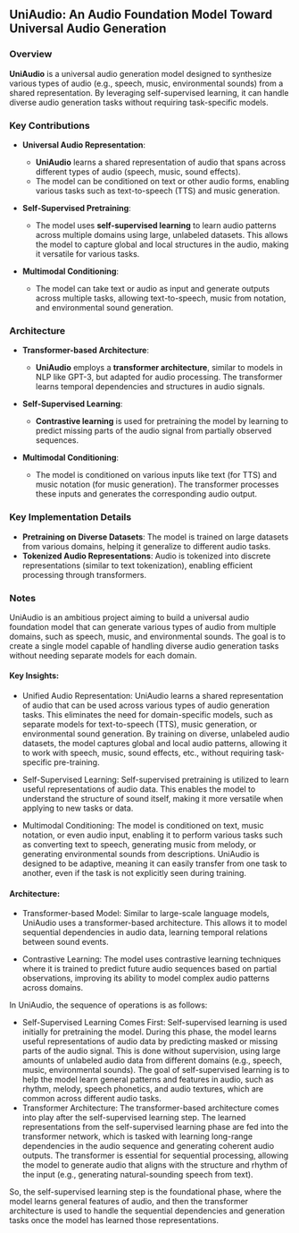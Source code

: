## UniAudio: An Audio Foundation Model Toward Universal Audio Generation

### Overview
**UniAudio** is a universal audio generation model designed to synthesize various types of audio (e.g., speech, music, environmental sounds) from a shared representation. By leveraging self-supervised learning, it can handle diverse audio generation tasks without requiring task-specific models.

### Key Contributions
- **Universal Audio Representation**: 
  - **UniAudio** learns a shared representation of audio that spans across different types of audio (speech, music, sound effects).
  - The model can be conditioned on text or other audio forms, enabling various tasks such as text-to-speech (TTS) and music generation.
  
- **Self-Supervised Pretraining**:
  - The model uses **self-supervised learning** to learn audio patterns across multiple domains using large, unlabeled datasets. This allows the model to capture global and local structures in the audio, making it versatile for various tasks.
  
- **Multimodal Conditioning**:
  - The model can take text or audio as input and generate outputs across multiple tasks, allowing text-to-speech, music from notation, and environmental sound generation.

### Architecture
- **Transformer-based Architecture**: 
  - **UniAudio** employs a **transformer architecture**, similar to models in NLP like GPT-3, but adapted for audio processing. The transformer learns temporal dependencies and structures in audio signals.
  
- **Self-Supervised Learning**:
  - **Contrastive learning** is used for pretraining the model by learning to predict missing parts of the audio signal from partially observed sequences.

- **Multimodal Conditioning**:
  - The model is conditioned on various inputs like text (for TTS) and music notation (for music generation). The transformer processes these inputs and generates the corresponding audio output.

### Key Implementation Details
- **Pretraining on Diverse Datasets**: The model is trained on large datasets from various domains, helping it generalize to different audio tasks.
- **Tokenized Audio Representations**: Audio is tokenized into discrete representations (similar to text tokenization), enabling efficient processing through transformers.

### Notes 

UniAudio is an ambitious project aiming to build a universal audio foundation model that can generate various types of audio from multiple domains, such as speech, music, and environmental sounds. The goal is to create a single model capable of handling diverse audio generation tasks without needing separate models for each domain.

#### Key Insights:

- Unified Audio Representation: UniAudio learns a shared representation of audio that can be used across various types of audio generation tasks. This eliminates the need for domain-specific models, such as separate models for text-to-speech (TTS), music generation, or environmental sound generation. By training on diverse, unlabeled audio datasets, the model captures global and local audio patterns, allowing it to work with speech, music, sound effects, etc., without requiring task-specific pre-training.

- Self-Supervised Learning: Self-supervised pretraining is utilized to learn useful representations of audio data. This enables the model to understand the structure of sound itself, making it more versatile when applying to new tasks or data.

- Multimodal Conditioning: The model is conditioned on text, music notation, or even audio input, enabling it to perform various tasks such as converting text to speech, generating music from melody, or generating environmental sounds from descriptions. UniAudio is designed to be adaptive, meaning it can easily transfer from one task to another, even if the task is not explicitly seen during training.      

#### Architecture:

- Transformer-based Model: Similar to large-scale language models, UniAudio uses a transformer-based architecture. This allows it to model sequential dependencies in audio data, learning temporal relations between sound events.

- Contrastive Learning: The model uses contrastive learning techniques where it is trained to predict future audio sequences based on partial observations, improving its ability to model complex audio patterns across domains.

In UniAudio, the sequence of operations is as follows:

- Self-Supervised Learning Comes First: Self-supervised learning is used initially for pretraining the model. During this phase, the model learns useful representations of audio data by predicting masked or missing parts of the audio signal. This is done without supervision, using large amounts of unlabeled audio data from different domains (e.g., speech, music, environmental sounds). The goal of self-supervised learning is to help the model learn general patterns and features in audio, such as rhythm, melody, speech phonetics, and audio textures, which are common across different audio tasks.
- Transformer Architecture: The transformer-based architecture comes into play after the self-supervised learning step. The learned representations from the self-supervised learning phase are fed into the transformer network, which is tasked with learning long-range dependencies in the audio sequence and generating coherent audio outputs. The transformer is essential for sequential processing, allowing the model to generate audio that aligns with the structure and rhythm of the input (e.g., generating natural-sounding speech from text).

So, the self-supervised learning step is the foundational phase, where the model learns general features of audio, and then the transformer architecture is used to handle the sequential dependencies and generation tasks once the model has learned those representations.
